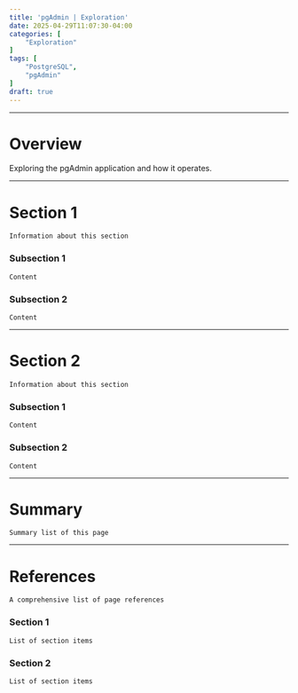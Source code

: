 ```yaml
---
title: 'pgAdmin | Exploration'
date: 2025-04-29T11:07:30-04:00
categories: [
    "Exploration"
]
tags: [
    "PostgreSQL",
    "pgAdmin"
]
draft: true
---
```


---

# Overview
Exploring the pgAdmin application and how it operates.

---

# Section 1 
`Information about this section`

### Subsection 1
`Content`

### Subsection 2
`Content`

---

# Section 2
`Information about this section`

### Subsection 1
`Content`

### Subsection 2
`Content`

---

# Summary
`Summary list of this page`

---

# References
`A comprehensive list of page references`

### Section 1
`List of section items`

### Section 2
`List of section items`
